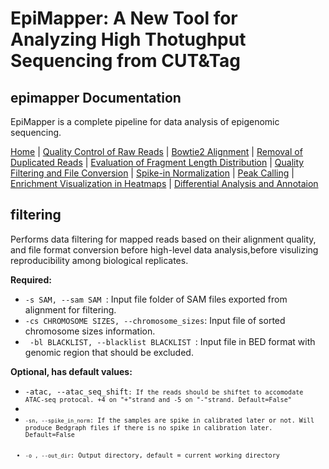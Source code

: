 # EpiMapper: A New Tool for Analyzing High Thotughput Sequencing from CUT&Tag
## epimapper Documentation

EpiMapper is a complete pipeline for data analysis of epigenomic sequencing.

[Home](README.md) | [Quality Control of Raw Reads](docs/fastqc.md) | [Bowtie2 Alignment](docs/bowtie2_alignment.md) | [Removal of Duplicated Reads](docs/remove_duplicates.md) | [Evaluation of Fragment Length Distribution](docs/fragment_length.md) | [Quality Filtering and File Conversion](docs/filtering.md) | [Spike-in Normalization](docs/spike_in_calibration.md) | [Peak Calling](docs/peak_calling.md) | [Enrichment Visualization in Heatmaps](docs/heatmaps.md) | [Differential Analysis and Annotaion](docs/differential_analysis.md)


## filtering

Performs data filtering for mapped reads based on their alignment quality, and file format conversion before high-level data analysis,before  visulizing reproducibility among biological replicates.

<p><strong>Required:</strong></p>
<ul>
  <li><code>-s SAM, --sam SAM </code>: Input file folder of SAM files exported from alignment for filtering. </li>

  <li><code>-cs CHROMOSOME SIZES, --chromosome_sizes</code>: Input file of sorted chromosome sizes information. </li>


  <li><code> -bl BLACKLIST, --blacklist BLACKLIST </code>: Input file in BED format with genomic region that should be excluded. </li>
</ul>

<p><strong>Optional, has default values:</strong></p>
<ul>
<li><code>-atac, --atac_seq_shift<code>: If the reads should be shiftet to accomodate ATAC-seq protocal. +4 on "+"strand and -5 on "-"strand. Default=False"<li>
<li><code>-sn, --spike_in_norm</code>: If the samples are spike in calibrated later or not. Will produce Bedgraph files if there is no spike in calibration later. Default=False</li>
  <li><code>-o , --out_dir</code>: Output directory, default = current working directory </li>
</ul>

